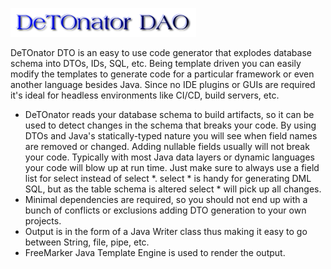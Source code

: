 ![Title](images/title.png)

DeTOnator DTO is an easy to use code generator that explodes database schema into DTOs, IDs, SQL, etc. Being template driven you can
easily modify the templates to generate code for a particular framework or even another language besides Java. Since no IDE plugins
or GUIs are required it's ideal for headless environments like CI/CD, build servers, etc.
* DeTOnator reads your database schema to build artifacts, so it can be used to detect changes in the schema that breaks your
code. By using DTOs and Java's statically-typed nature you will see when field names are removed or changed. Adding nullable
fields usually will not break your code. Typically with most Java data layers or dynamic languages your code will blow up at
run time. Just make sure to always use a field list for select instead of select *. select * is handy for generating DML SQL,
but as the table schema is altered select * will pick up all changes.
* Minimal dependencies are required, so you should not end up with a bunch of conflicts or exclusions adding DTO generation to your
own projects.
* Output is in the form of a Java Writer class thus making it easy to go between String, file, pipe, etc.
* FreeMarker Java Template Engine is used to render the output.
